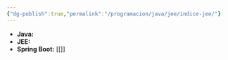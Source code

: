 ```yaml
---
{"dg-publish":true,"permalink":"/programacion/java/jee/indice-jee/"}
---
```


- **Java:**
- **JEE:**
- **Spring Boot:** [[]]